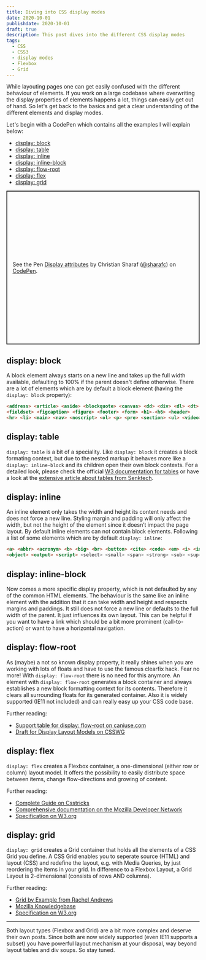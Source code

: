 ```yaml
---
title: Diving into CSS display modes
date: 2020-10-01
publishdate: 2020-10-01
draft: true
description: This post dives into the different CSS display modes
tags:
  - CSS
  - CSS3
  - display modes
  - Flexbox
  - Grid
---
```


While layouting pages one can get easily confused with the different behaviour of elements. If you work on a large codebase where overwriting the display properties of elements happens a lot, things can easily get out of hand. So let's get back to the basics and get a clear understanding of the different elements and display modes.
<!-- more -->
Let's begin with a CodePen which contains all the examples I will explain below:

<ul class="no-listitems horizontal-list">
    <li><a href="#block">display: block</a></li>
    <li><a href="#table">display: table</a></li>
    <li><a href="#inline">display: inline</a></li>
    <li><a href="#inline-block">display: inline-block</a></li>
    <li><a href="#flow-root">display: flow-root</a></li>
    <li><a href="#flex">display: flex</a></li>
    <li><a href="#grid">display: grid</a></li>
</ul>

<p class="codepen" data-height="404" data-theme-id="dark" data-default-tab="result" data-user="sharafc" data-slug-hash="NWNZxmO" data-preview="true" style="height: 400px; box-sizing: border-box; display: flex; align-items: center; justify-content: center; border: 2px solid; margin: 1em 0; padding: 1em;" data-pen-title="Display attributes">
  <span>See the Pen <a href="https://codepen.io/sharafc/pen/NWNZxmO">
  Display attributes</a> by Christian Sharaf (<a href="https://codepen.io/sharafc">@sharafc</a>)
  on <a href="https://codepen.io">CodePen</a>.</span>
</p>
<script async src="https://static.codepen.io/assets/embed/ei.js"></script>


## <a id="block"></a>display: block
A block element always starts on a new line and takes up the full width available, defaulting to 100% if the parent doesn't define otherwise.
There are a lot of elements which are by default a block element (having the `display: block` property):
```html
<address> <article> <aside> <blockquote> <canvas> <dd> <div> <dl> <dt>
<fieldset> <figcaption> <figure> <footer> <form> <h1>-<h6> <header>
<hr> <li> <main> <nav> <noscript> <ol> <p> <pre> <section> <ul> <video>
```

## <a id="table"></a>display: table
`display: table` is a bit of a speciality. Like `display: block` it creates a block formating context, but due to the nested markup it behaves more like a `display: inline-block` and its children open their own block contexts.
For a detailed look, please check the official [W3 documentation for tables](https://www.w3.org/TR/CSS21/tables.html#table-display) or have a look at the [extensive article about tables from Senktech](ttp://www.senktec.com/2014/01/using-css-display-table-cell-for-columns/).


## <a id="inline"></a>display: inline
An inline element only takes the width and height its content needs and does not force a new line. Styling margin and padding will only affect the width, but not the height of the element since it doesn’t impact the page layout. By default inline elements can not contain block elements.
Following a list of some elements which are by default `display: inline`:
```html
<a> <abbr> <acronym> <b> <big> <br> <button> <cite> <code> <em> <i> <img> <input> <label> <map>
<object> <output> <script> <select> <small> <span> <strong> <sub> <sup> <textarea>
```

## <a id="inline-block"></a>display: inline-block
Now comes a more specific display property, which is not defaulted by any of the common HTML elements.
The behaviour is the same like an inline element with the addition that it can take width and height and respects margins and paddings. It still does not force a new line or defaults to the full width of the parent. It just influences its own layout.
This can be helpful if you want to have a link which should be a bit more prominent (call-to-action) or want to have a horizontal navigation.


## <a id="flow-root"></a>display: flow-root
As (maybe) a not so known display property, it really shines when you are working with lots of floats and have to use the famous clearfix hack. Fear no more! With `display: flow-root` there is no need for this anymore.
An element with `display: flow-root` generates a block container and always establishes a new block formatting context for its contents. Therefore it clears all surrounding floats for its generated container. Also it is widely supported (IE11 not included) and can really easy up your CSS code base.

Further reading:
* [Support table for display: flow-root on caniuse.com](https://caniuse.com/?search=flow-root)
* [Draft for Display Layout Models on CSSWG](https://drafts.csswg.org/css-display-3/#valdef-display-flow-root)


## <a id="flex"></a>display: flex
`display: flex` creates a Flexbox container, a one-dimensional (either row or column) layout model. It offers the possibility to easily distribute space between items, change flow-directions and growing of content.

Further reading:
* [Complete Guide on Csstricks](https://css-tricks.com/snippets/css/a-guide-to-flexbox/)
* [Comprehensive documentation on the Mozilla Developer Network](https://developer.mozilla.org/en-US/docs/Web/CSS/CSS_Flexible_Box_Layout)
* [Specification on W3.org](https://www.w3.org/TR/css-flexbox-1/)


## <a id="grid"></a>display: grid
`display: grid` creates a Grid container that holds all the elements of a CSS Grid you define. A CSS Grid enables you to seperate source (HTML) and layout (CSS) and redefine the layout, e.g. with Media Queries, by just reordering the items in your grid. In difference to a Flexbox Layout, a Grid Layout is 2-dimensional (consists of rows AND columns).

Further reading:
* [Grid by Example from Rachel Andrews](https://gridbyexample.com)
* [Mozilla Knowledgebase](https://mozilladevelopers.github.io/playground/css-grid)
* [Specification on W3.org](https://www.w3.org/TR/css-grid-1/)

---

Both layout types (Flexbox and Grid) are a bit more complex and deserve their own posts. Since both are now widely supported (even IE11 supports a subset) you have powerful layout mechanism at your disposal, way beyond layout tables and div soups. So stay tuned.
